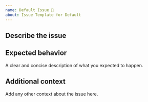 ```yaml
---
name: Default Issue 🙂
about: Issue Template for Default
---
```


## Describe the issue

## Expected behavior

A clear and concise description of what you expected to happen.

## Additional context

Add any other context about the issue here.
